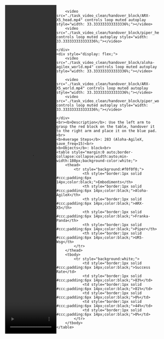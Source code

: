 <!DOCTYPE html>
<html lang="en">
<body>
    <div style="display: flex;">
        <video src="./task_video_clean/handover_block/aloha-agilex_head.mp4" controls loop muted autoplay style="width: 33.333333333333336%;"></video>
        
        <video src="./task_video_clean/handover_block/ARX-X5_head.mp4" controls loop muted autoplay style="width: 33.333333333333336%;"></video>
        <video src="./task_video_clean/handover_block/piper_head.mp4" controls loop muted autoplay style="width: 33.333333333333336%;"></video>
        
    </div>
    <div style="display: flex;">
        <video src="./task_video_clean/handover_block/aloha-agilex_world.mp4" controls loop muted autoplay style="width: 33.333333333333336%;"></video>
        
        <video src="./task_video_clean/handover_block/ARX-X5_world.mp4" controls loop muted autoplay style="width: 33.333333333333336%;"></video>
        <video src="./task_video_clean/handover_block/piper_world.mp4" controls loop muted autoplay style="width: 33.333333333333336%;"></video>
        
    </div>
    <br><b>Description</b>: Use the left arm to grasp the red block on the table, handover it to the right arm and place it on the blue pad.<br>
    <b>Average Steps</b>: 283 (Aloha-AgileX, save_freq=15)<br>
    <b>Objects</b>: block<br>
    <table style="margin:0 auto;border-collapse:collapse;width:auto;min-width:180px;background-color:white;">
        <thead>
            <tr style="background:#f0f0f0;">
                <th style="border:1px solid #ccc;padding:6px 14px;color:black;">Embodiments</th>
                <th style="border:1px solid #ccc;padding:6px 14px;color:black;">Aloha-AgileX</th>
                <th style="border:1px solid #ccc;padding:6px 14px;color:black;">ARX-X5</th>
                <th style="border:1px solid #ccc;padding:6px 14px;color:black;">Franka-Panda</th>
                <th style="border:1px solid #ccc;padding:6px 14px;color:black;">Piper</th>
                <th style="border:1px solid #ccc;padding:6px 14px;color:black;">UR5-Wsg</th>
            </tr>
        </thead>
        <tbody>
            <tr style="background:white;">
                <td style="border:1px solid #ccc;padding:6px 14px;color:black;">Success Rate</td>
                <td style="border:1px solid #ccc;padding:6px 14px;color:black;">83%</td>
                <td style="border:1px solid #ccc;padding:6px 14px;color:black;">81%</td>
                <td style="border:1px solid #ccc;padding:6px 14px;color:black;">0%</td>
                <td style="border:1px solid #ccc;padding:6px 14px;color:black;">44%</td>
                <td style="border:1px solid #ccc;padding:6px 14px;color:black;">0%</td>
            </tr>
        </tbody>
    </table>
</body>
</html>
